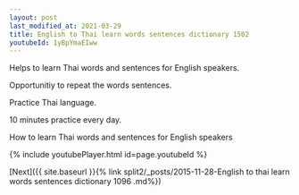 ```yaml
---
layout: post
last_modified_at: 2021-03-29
title: English to Thai learn words sentences dictionary 1502 
youtubeId: 1yBpYmaEIww
---
```

 
 
Helps to learn Thai words and sentences for English speakers.

Opportunitiy to repeat the words sentences. 

Practice Thai language. 
 
10 minutes practice every day. 
 
How to learn Thai words and sentences for English speakers 
 
{% include youtubePlayer.html id=page.youtubeId %}
 
 
[Next]({{ site.baseurl }}{% link  split2/_posts/2015-11-28-English to thai learn words sentences dictionary 1096 .md%})
 
